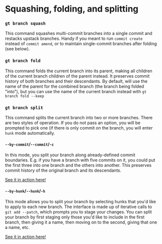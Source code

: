 # Squashing, folding, and splitting

### `gt branch squash`

This command squashes multi-commit branches into a single commit and restacks upstack branches.  Handy if you meant to run `commit create` instead of `commit amend`, or to maintain single-commit branches after folding (see below).

### `gt branch fold`

This command folds the current branch into its parent, making all children of the current branch children of the parent instead.  It preserves commit history of both branches and their descendants.  By default, will use the name of the parent for the combined branch (the branch being folded "into"), but you can use the name of the current branch instead with `gt branch fold --keep`

### `gt branch split`

This command splits the current branch into two or more branches.  There are two styles of operation.  If you do not pass an option, you will be prompted to pick one (if there is only commit on the branch, you will enter `hunk` mode automatically.

#### `--by-commit`/`--commit`/`-c`

In this mode, you split your branch along already-defined commit boundaries.  E.g. if you have a branch with five commits on it, you could put the first three into one branch and the others into another.  This preserves commit history of the original branch and its descendants.

[See it in action here!](https://twitter.com/withgraphite/status/1550188212320182273?s=20\&t=vZS81HE4MOOe5FF8SKGuXw)

#### `--by-hunk`/`--hunk`/`-h`

This mode allows you to split your branch by selecting hunks that you'd like to apply to each new branch.  The interface is made up of iterative calls to `git add --patch`, which prompts you to stage your changes.  You can split your branch by first staging only those you'd like to include in the first branch, then giving it a name, then moving on to the second, giving that one a name, etc.&#x20;

[See it in action here!](https://twitter.com/withgraphite/status/1550188385008029696?s=20\&t=cVtCTfTQH73eyyhsTbG08Q)
